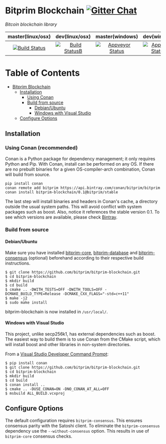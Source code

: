 # Bitprim Blockchain <a target="_blank" href="https://gitter.im/bitprim/Lobby">![Gitter Chat][badge.Gitter]</a>

*Bitcoin blockchain library*

| **master(linux/osx)** | **dev(linux/osx)**   | **master(windows)**   | **dev(windows)** |
|:------:|:-:|:-:|:-:|
| [![Build Status](https://travis-ci.org/bitprim/bitprim-blockchain.svg)](https://travis-ci.org/bitprim/bitprim-blockchain)       | [![Build StatusB](https://travis-ci.org/bitprim/bitprim-blockchain.svg?branch=dev)](https://travis-ci.org/bitprim/bitprim-blockchain?branch=dev)  | [![Appveyor Status](https://ci.appveyor.com/api/projects/status/github/bitprim/bitprim-blockchain?svg=true)](https://ci.appveyor.com/project/bitprim/bitprim-blockchain)  | [![Appveyor StatusB](https://ci.appveyor.com/api/projects/status/github/bitprim/bitprim-blockchain?branch=dev&svg=true)](https://ci.appveyor.com/project/bitprim/bitprim-blockchain?branch=dev)  |

Table of Contents
=================

   * [Bitprim Blockchain](#bitprim-blockchain)
      * [Installation](#installation)
        * [Using Conan](#using-conan-recommended)
        * [Build from source](#build-from-source)
            * [Debian/Ubuntu](#debianubuntu)
            * [Windows with Visual Studio](#windows-with-visual-studio)
      * [Configure Options](#configure-options)

## Installation

### Using Conan (recommended)

Conan is a Python package for dependency management; it only requires Python and Pip.
With Conan, install can be performed on any OS. If there are no prebuilt binaries for a given
OS-compiler-arch combination, Conan will build from source.

```
pip install conan
conan remote add bitprim https://api.bintray.com/conan/bitprim/bitprim
conan install bitprim-blockchain/0.1@bitprim/stable
```

The last step will install binaries and headers in Conan's cache, a directory outside the usual
system paths. This will avoid conflict with system packages such as boost.
Also, notice it references the stable version 0.1. To see which versions are available,
please check [Bintray](https://bintray.com/bitprim/bitprim/bitprim-blockchain%3Abitprim).

### Build from source

#### Debian/Ubuntu

Make sure you have installed [bitprim-core](https://github.com/bitprim/bitprim-core), [bitprim-database](https://github.com/bitprim/bitprim-database) and [bitprim-consensus](https://github.com/bitprim/bitprim-consensus) (optional) beforehand according to their respective build instructions.

```
$ git clone https://github.com/bitprim/bitprim-blockchain.git
$ cd bitprim-blockchain
$ mkdir build
$ cd build
$ cmake .. -DWITH_TESTS=OFF -DWITH_TOOLS=OFF -DCMAKE_BUILD_TYPE=Release -DCMAKE_CXX_FLAGS="-std=c++11"
$ make -j2 
$ sudo make install
```

bitprim-blockchain is now installed in `/usr/local/`.

#### Windows with Visual Studio

This project, unlike secp256k1, has external dependencies such as boost.
The easiest way to build them is to use Conan from the CMake script,
which will install boost and other libraries in non-system directories.

From a [Visual Studio Developer Command Prompt](https://docs.microsoft.com/en-us/dotnet/framework/tools/developer-command-prompt-for-vs):

```
$ pip install conan
$ git clone https://github.com/bitprim/bitprim-blockchain.git
$ cd bitprim-blockchain
$ mkdir build
$ cd build
$ conan install ..
$ cmake .. -DUSE_CONAN=ON -DNO_CONAN_AT_ALL=OFF
$ msbuild ALL_BUILD.vcxproj
```

## Configure Options

The default configuration requires `bitprim-consensus`. This ensures consensus parity with the Satoshi client. To eliminate the `bitprim-consensus` dependency use the `--without-consensus` option. This results in use of `bitprim-core` consensus checks.

[badge.Gitter]: https://img.shields.io/badge/gitter-join%20chat-blue.svg

